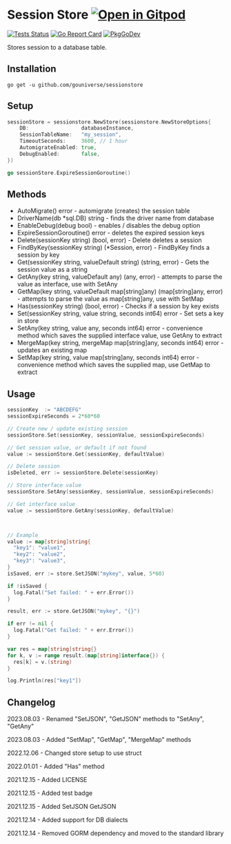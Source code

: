 # Session Store <a href="https://gitpod.io/#https://github.com/gouniverse/sessionstore" style="float:right:"><img src="https://gitpod.io/button/open-in-gitpod.svg" alt="Open in Gitpod" loading="lazy"></a>

[![Tests Status](https://github.com/gouniverse/sessionstore/actions/workflows/test.yml/badge.svg?branch=main)](https://github.com/gouniverse/sessionstore/actions/workflows/test.yml)
[![Go Report Card](https://goreportcard.com/badge/github.com/gouniverse/sessionstore)](https://goreportcard.com/report/github.com/gouniverse/sessionstore)
[![PkgGoDev](https://pkg.go.dev/badge/github.com/gouniverse/sessionstore)](https://pkg.go.dev/github.com/gouniverse/sessionstore)

Stores session to a database table.

## Installation
```
go get -u github.com/gouniverse/sessionstore
```

## Setup

```go
sessionStore = sessionstore.NewStore(sessionstore.NewStoreOptions{
	DB:                 databaseInstance,
	SessionTableName:   "my_session",
	TimeoutSeconds:     3600, // 1 hour
	AutomigrateEnabled: true,
	DebugEnabled:       false,
})

go sessionStore.ExpireSessionGoroutine()
```

## Methods

- AutoMigrate() error - automigrate (creates) the session table
- DriverName(db *sql.DB) string - finds the driver name from database
- EnableDebug(debug bool) - enables / disables the debug option
- ExpireSessionGoroutine() error - deletes the expired session keys
- Delete(sessionKey string) (bool, error)  - Delete deletes a session
- FindByKey(sessionKey string) (*Session, error) - FindByKey finds a session by key
- Get(sessionKey string, valueDefault string) (string, error) - Gets the session value as a string
- GetAny(key string, valueDefault any) (any, error) - attempts to parse the value as interface, use with SetAny
- GetMap(key string, valueDefault map[string]any) (map[string]any, error) - attempts to parse the value as map[string]any, use with SetMap
- Has(sessionKey string) (bool, error) - Checks if a session by key exists
- Set(sessionKey string, value string, seconds int64) error - Set sets a key in store
- SetAny(key string, value any, seconds int64) error - convenience method which saves the supplied interface value, use GetAny to extract
- MergeMap(key string, mergeMap map[string]any, seconds int64) error - updates an existing map
- SetMap(key string, value map[string]any, seconds int64) error - convenience method which saves the supplied map, use GetMap to extract

## Usage

```go
sessionKey  := "ABCDEFG"
sessionExpireSeconds = 2*60*60

// Create new / update existing session
sessionStore.Set(sessionKey, sessionValue, sessionExpireSeconds)

// Get session value, or default if not found
value := sessionStore.Get(sessionKey, defaultValue)

// Delete session
isDeleted, err := sessionStore.Delete(sessionKey)
```



```go
// Store interface value
sessionStore.SetAny(sessionKey, sessionValue, sessionExpireSeconds)

// Get interface value
value := sessionStore.GetAny(sessionKey, defaultValue)



// Example
value := map[string]string{
  "key1": "value1",
  "key2": "value2",
  "key3": "value3",
}
isSaved, err := store.SetJSON("mykey", value, 5*60)

if !isSaved {
  log.Fatal("Set failed: " + err.Error())
}

result, err := store.GetJSON("mykey", "{}")

if err != nil {
  log.Fatal("Get failed: " + err.Error())
}

var res = map[string]string{}
for k, v := range result.(map[string]interface{}) {
  res[k] = v.(string)
}

log.Println(res["key1"])
```



## Changelog

2023.08.03 - Renamed "SetJSON", "GetJSON" methods to "SetAny", "GetAny"

2023.08.03 - Added "SetMap", "GetMap", "MergeMap" methods

2022.12.06 - Changed store setup to use struct

2022.01.01 - Added "Has" method

2021.12.15 - Added LICENSE

2021.12.15 - Added test badge

2021.12.15 - Added SetJSON GetJSON

2021.12.14 - Added support for DB dialects

2021.12.14 - Removed GORM dependency and moved to the standard library
